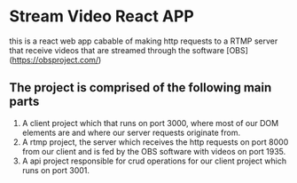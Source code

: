 # Stream Video React APP


this is a react web app cabable of making http requests to a RTMP server that receive videos that are streamed through the software [OBS] (https://obsproject.com/)


## The project is comprised of the following main parts

 1) A client project which that runs on port 3000, where most of our DOM elements are and where our server requests originate from.
 2) A rtmp project, the server which receives the http requests on port 8000 from our client and is fed by the OBS software with videos on port 1935.
 3) A api project responsible for crud operations for our client project which runs on port 3001. 

